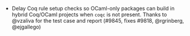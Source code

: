- Delay Coq rule setup checks so OCaml-only packages can build in
  hybrid Coq/OCaml projects when `coqc` is not present. Thanks to
  @vzaliva for the test case and report (#9845, fixes #9818,
  @rgrinberg, @ejgallego)
